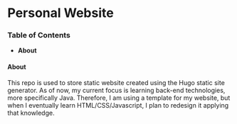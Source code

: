 # Personal Website

### **Table of Contents**
* **About**

#### **About**
This repo is used to store static website created using the Hugo static site generator. As of now, my current focus is learning back-end technologies, more specifically Java. Therefore, I am using a template for my website, but when I eventually learn HTML/CSS/Javascript, I plan to redesign it applying that knowledge.
